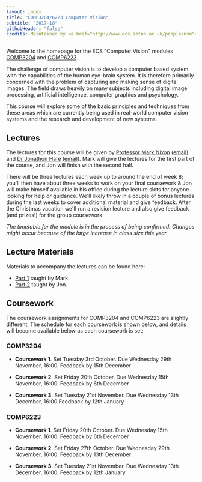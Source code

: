 ```yaml
---
layout: index
title: "COMP3204/6223 Computer Vision"
subtitle: "2017-18"
githubHeader: "false"
credits: Maintained by <a href="http://www.ecs.soton.ac.uk/people/msn">Professor Mark Nixon</a> and <a href="http://www.ecs.soton.ac.uk/people/jsh2">Dr Jonathon Hare</a>.
---
```


Welcome to the homepage for the ECS "Computer Vision" modules [COMP3204](https://secure.ecs.soton.ac.uk/module/COMP3204) and [COMP6223](https://secure.ecs.soton.ac.uk/module/COMP6223).

The challenge of computer vision is to develop a computer based system with the capabilities of the human eye-brain system. It is therefore primarily concerned with the problem of capturing and making sense of digital images. The field draws heavily on many subjects including digital image processing, artificial intelligence, computer graphics and psychology.

This course will explore some of the basic principles and techniques from these areas which are currently being used in real-world computer vision systems and the research and development of new systems.

## Lectures
The lectures for this course will be given by [Professor Mark Nixon](http://www.ecs.soton.ac.uk/people/msn) ([email](mailto:msn@ecs.soton.ac.uk)) and <a href="http://www.ecs.soton.ac.uk/people/jsh2">Dr Jonathon Hare</a> ([email](mailto:jsh2@ecs.soton.ac.uk)). Mark will give the lectures for the first part of the course, and Jon will finish with the second half. 

There will be three lectures each week up to around the end of week 8; you'll then have about three weeks to work on your final coursework & Jon will make himself available in his office during the lecture slots for anyone looking for help or guidance. We'll likely throw in a couple of bonus lectures during the last weeks to cover additional material and give feedback. After the Christmas vacation we'll run a revision lecture and also give feedback (and prizes!) for the group coursework. 

_The timetable for the module is in the process of being confirmed. Changes might occur because of the large increase in class size this year._

<!---
The lecture slots are as follows:
Day       | Time | Room   
----------|------|-----------------------
Mondays   | 5PM  | 54/5025 (Maths 5B)
Tuesdays  | 5PM  | 35/1001 (David Kiddle/"Old Zepler")
Thursdays | 10AM | 58/1009 (Murray L/R D)
-->


## Lecture Materials
Materials to accompany the lectures can be found here:

* [Part 1](part1.html) taught by Mark.
* [Part 2](part2.html) taught by Jon.

## Coursework
The coursework assignments for COMP3204 and COMP6223 are slightly different. The schedule for each coursework is shown below, and details will become available below as each coursework is set:

### COMP3204

* **Coursework 1**. Set Tuesday 3rd October. Due Wednesday 29th November, 16:00. Feedback by 15th December <!--- : [Specification](cw/coursework1.html) : [Handin Link](https://handin.ecs.soton.ac.uk/handin/1718/COMP3204/1/) : [FAQ](cw/coursework1-faq.html) -->

* **Coursework 2**. Set Friday 20th October. Due Wednesday 15th November, 16:00. Feedback by 6th December <!--- : [Specification](cw/coursework2.html) : [Handin Link](https://handin.ecs.soton.ac.uk/handin/1617/COMP3204/2/) -->

* **Coursework 3**. Set Tuesday 21st November. Due Wednesday 13th December, 16:00 Feedback by 12th January <!--- : [Specification](cw/coursework3.html) : [Handin Link](https://handin.ecs.soton.ac.uk/handin/1617/COMP3204/3/) -->

### COMP6223

* **Coursework 1**. Set Friday 20th October. Due Wednesday 15th November, 16:00. Feedback by 6th December <!--- : [Specification](cw/c6223_coursework1.html) : [Handin Link](https://handin.ecs.soton.ac.uk/handin/1617/COMP6223/1/) -->

* **Coursework 2**. Set Friday 27th October. Due Wednesday 29th November, 16:00. Feedback by 13th December <!--- : [Specification](cw/c6223_coursework2.html) : [Handin Link](https://handin.ecs.soton.ac.uk/handin/1617/COMP6223/2/) -->

* **Coursework 3**. Set Tuesday 21st November. Due Wednesday 13th December, 16:00. Feedback by 12th January <!--- : [Specification](cw/c6223_coursework3.html) : [Handin Link](https://handin.ecs.soton.ac.uk/handin/1617/COMP6223/3/) -->



